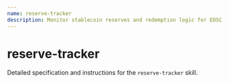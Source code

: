 ```yaml
---
name: reserve-tracker
description: Monitor stablecoin reserves and redemption logic for EDSC.
---
```


# reserve-tracker

Detailed specification and instructions for the `reserve-tracker` skill.
